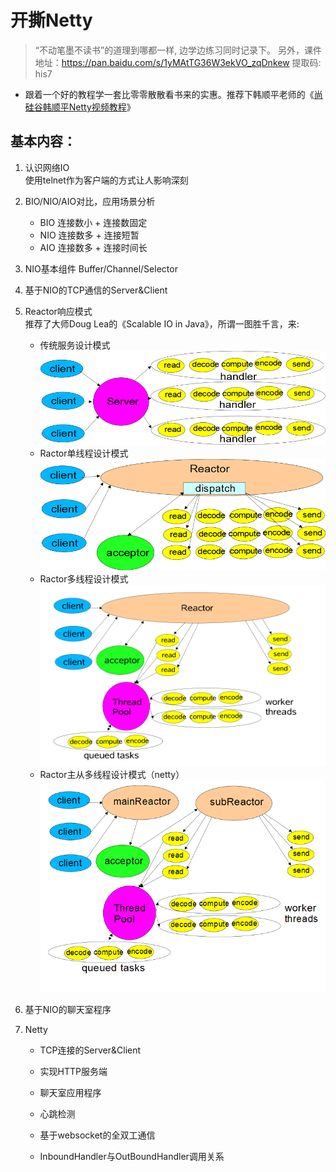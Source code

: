 
# 开撕Netty

> “不动笔墨不读书”的道理到哪都一样, 边学边练习同时记录下。
> 另外，课件地址：https://pan.baidu.com/s/1yMAtTG36W3ekVO_zqDnkew 提取码: his7 

- 跟着一个好的教程学一套比零零散散看书来的实惠。推荐下韩顺平老师的《[尚硅谷韩顺平Netty视频教程](https://www.bilibili.com/video/av76227904/)》


基本内容：
---
1. 认识网络IO  
使用telnet作为客户端的方式让人影响深刻  

2. BIO/NIO/AIO对比，应用场景分析  
    - BIO 连接数小 + 连接数固定
    - NIO 连接数多 + 连接短暂
    - AIO 连接数多 + 连接时间长  
  
3. NIO基本组件 Buffer/Channel/Selector  

4. 基于NIO的TCP通信的Server&Client

5. Reactor响应模式  
推荐了大师Doug Lea的《Scalable IO in Java》，所谓一图胜千言，来:   
    - 传统服务设计模式
 ![](./img/classic.png)
    - Ractor单线程设计模式
 ![](./img/Ractor单线程.png)
   - Ractor多线程设计模式
 ![](./img/Ractor多线程.png)
   - Ractor主从多线程设计模式（netty）
 ![](./img/Ractor主从多线程.png)

6. 基于NIO的聊天室程序  

7. Netty
    - TCP连接的Server&Client

    - 实现HTTP服务端

    - 聊天室应用程序

    - 心跳检测

    - 基于websocket的全双工通信
    
    - InboundHandler与OutBoundHandler调用关系
    
    
    
    
